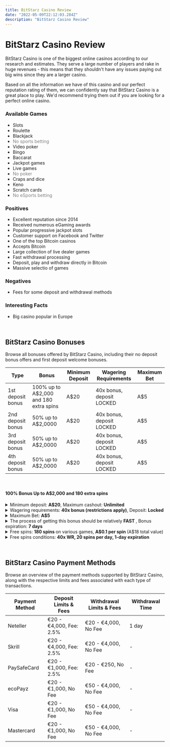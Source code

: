 ```yaml
---
title: BitStarz Casino Review
date: "2022-05-09T22:12:03.284Z"
description: "BitStarz Casino Review"
---
```


# BitStarz Casino Review

BitStarz Casino is one of the biggest online casinos according to our research and estimates. They serve a large number of players and rake in huge revenues - this means that they shouldn't have any issues paying out big wins since they are a larger casino. 

Based on all the information we have of this casino and our perfect reputation rating of them, we can confidently say that BitStarz Casino is a great place to play. We'd recommend trying them out if you are looking for a perfect online casino. 

### Available Games

* Slots
* Roulette
* Blackjack
* <span style="color:grey"> No sports betting </span>
* Video poker
* Bingo
* Baccarat
* Jackpot games
* Live games
* <span style="color:grey"> No poker </span>
* Craps and dice
* Keno
* Scratch cards
* <span style="color:grey"> No eSports betting </span>

### Positives
* Excellent reputation since 2014
* Received numerous eGaming awards
* Popular progressive jackpot slots
* Customer support on Facebook and Twitter
* One of the top Bitcoin casinos
* Accepts Bitcoin
* Large collection of live dealer games
* Fast withdrawal processing
* Deposit, play and withdraw directly in Bitcoin
* Massive selectio of games

### Negatives
* Fees for some deposit and withdrawal methods

### Interesting Facts
* Big casino popular in Europe

&nbsp;

## BitStarz Casino Bonuses

Browse all bonuses offered by BitStarz Casino, including their no deposit bonus offers and first deposit welcome bonuses.

| Type                | Bonus                                   | Minimum Deposit | Wagering Requirements       | Maximum Bet     |
| ------------------- | --------------------------------------- | ----------------| --------------------------- | --------------- |
| 1st deposit bonus   | 100% up to A$2,000 and 180 extra spins  | A$20            | 40x bonus, deposit LOCKED   | A$5             |
| 2nd deposit bonus   | 50% up to A$2,0000                      | A$20            | 40x bonus, deposit LOCKED   | A$5             |
| 3rd deposit bonus   | 50% up to A$2,0000                      | A$20            | 40x bonus, deposit LOCKED   | A$5             |
| 4th deposit bonus   | 50% up to A$2,0000                      | A$20            | 40x bonus, deposit LOCKED   | A$5             |

&nbsp;

#### 100% Bonus Up to A$2,000 and 180 extra spins

<details>

  <summary> Minimum deposit: <b>A$20</b>, Maximum cashout: <b>Unlimited</b> </summary>

  <span style="color:grey"> 
    <ul>
        <li> You need to deposit at least A$20 to be eligible for this bonus. </li>
        <li> This bonus does not have a maximum cashout limit. There may be other limits in place though, like a general win limit or withdrawal limit that applies to all players in this casino. </li>
    </ul>
  </span>

</details>

<details>

  <summary> Wagering requirements: <b>40x bonus (restrictions apply)</b>, Deposit: <b>Locked</b> </summary>

  <span style="color:grey"> 
    <ul>
        <li> You will have to wager 40-times the bonus value to clear the bonus and be able to withdraw your winnings. </li>
        <li> For example, if you deposit A$100 and get a A$100 bonus, you will have to wager A$4,000 in total (A$100 * 40) before being allowed to make a withdrawal. </li>
        <li> Some types of games have a decreased contribution towards the wagering requirements: Slots 100%, Roulette 5%, Blackjack 5%, Video poker 5%, Baccarat 5%, Live games 5%, Craps and dice 5%. </li>
        <li> The deposit is locked to the bonus amount. Your deposit and the bonus amount you receive are added to a balance of bonus funds, which can only be converted to real money by clearing the wagering requirements.</li>
    </ul>
  </span>

</details>

<details>

  <summary> Maximum Bet: <b>A$5</b> </summary>

  <span style="color:grey"> 
    <ul>
        <li> You cannot bet more than A$5 while playing with bonus funds. If you break this rule, the casino may confiscate your winnings. </li>
    </ul>
  </span>

</details>

<details>

  <summary> The process of getting this bonus should be relatively <b> FAST </b>, Bonus expiration: <b> 7 days </b> </summary>

  <span style="color:grey"> 
    <ul>
        <li> According to our testers and feedback from other players that claimed this bonus, the process of getting this bonus is relatively fast. </li>
        </li> The bonus expires 7 days after being added to your account. If you don’t manage to clear the wagering requirements by then, the remaining bonus amount will be deducted from your account. </li>
    </ul>
  </span>

</details>

<details>

  <summary> Free spins: <b> 180 spins </b> on various games, <b> A$0.1 per spin </b> (A$18 total value) </summary>

  <span style="color:grey"> 
    <ul>
        <li> Alongside this deposit bonus, you will also get 180 free spins. Each free spin has a value of A$0.1, which means that the free spins add A$18 to the value of this bonus. </li>
    </ul>
  </span>

</details>

<details>

  <summary> Free spins conditions: <b> 40x WR, 20 spins per day, 1-day expiration </b> </summary>

  <span style="color:grey"> 
    <ul>
        <li> The amount you win from your free spins will be added to your account as bonus funds. You then need to wager that amount 40-times to convert it into real money. </li>
        <li> If you win A$18 from free spins, you will then have to wager A$720 (A$18 * 40) to convert it. </li>
        <li> You can only use 20 free spins daily. This means that it will take you 9 days to play all 180 of your free spins. </li>
        <li> You will have 1 day to play your free spins. If you don’t use them in this timeframe, your free spins will be removed from your account. </li>
    </ul>
  </span>

</details>

&nbsp;

## BitStarz Casino Payment Methods

Browse an overview of the payment methods supported by BitStarz Casino, along with the respective limits and fees associated with each type of transactions. 

| Payment Method | Deposit Limits & Fees   | Withdrawal Limits & Fees | Withdrawal Time |
| -------------- | ------------------------| ------------------------ | --------------- |
| Neteller       | €20 - €4,000, Fee: 2.5% | €20 - €4,000, No Fee     | 1 day           |
| Skrill         | €20 - €4,000, Fee: 2.5% | €20 - €4,000, No Fee     | -               |
| PaySafeCard    | €20 - €1,000, Fee: 2.5% | €20 - €250, No Fee       | -               |
| ecoPayz        | €20 - €1,000, No Fee    | €50 - €4,000, No Fee     | -               |
| Visa           | €20 - €1,000, No Fee    | €50 - €4,000, No Fee     | -               |
| Mastercard     | €20 - €1,000, No Fee    | €50 - €4,000, No Fee     | -               |

